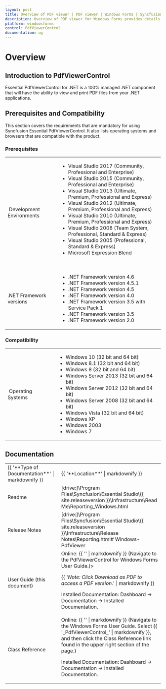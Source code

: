 ```yaml
---
layout: post
title: Overview of PDF viewer | PDF viewer | Windows Forms | Syncfusion
description: Overview of PDF viewer for Windows Forms provides details about features supported and assembly requirements to use PDF viewer WF.
platform: windowsforms
control: PdfViewerControl
documentation: ug
---
```


# Overview

## Introduction to PdfViewerControl

Essential PdfViewerControl for .NET is a 100% managed .NET component that will have the ability to view and print PDF files from your .NET applications.  

## Prerequisites and Compatibility

This section covers the requirements that are mandatory for using Syncfusion Essential PdfViewerControl. It also lists operating systems and browsers that are compatible with the product.

### Prerequisites

<table>
<tr>
<td>
 Development Environments</td><td>
<ul><li> Visual Studio 2017 (Community, Professional and Enterprise)</li><li> Visual Studio 2015 (Community, Professional and Enterprise)</li><li> Visual Studio 2013 (Ultimate, Premium, Professional and Express)</li><li> Visual Studio 2012 (Ultimate, Premium, Professional and Express)</li><li> Visual Studio 2010 (Ultimate, Premium, Professional and Express)</li><li>Visual Studio 2008 (Team System, Professional, Standard & Express)</li><li> Visual Studio 2005 (Professional, Standard & Express)</li><li> Microsoft Expression Blend</li></ul><br></td></tr>
<tr>
<td>
.NET Framework versions</td><td>
<ul><li>  .NET Framework version 4.6</li><li>  .NET Framework version 4.5.1</li><li>  .NET Framework version 4.5</li><li>  .NET Framework version 4.0</li><li> .NET Framework version 3.5 with Service Pack 1</li><li> .NET Framework version 3.5</li><li> .NET Framework version 2.0</li></ul></td></tr>
</table>

### Compatibility

<table>
<tr>
<td>
 Operating Systems</td><td>
<ul><li>Windows 10 (32 bit and 64 bit)</li><li>Windows 8.1 (32 bit and 64 bit)</li><li>Windows 8 (32 bit and 64 bit)</li><li>Windows Server 2013 (32 bit and 64 bit)</li><li>Windows Server 2012 (32 bit and 64 bit)</li><li>Windows Server 2008 (32 bit and 64 bit)</li><li> Windows Vista (32 bit and 64 bit)</li><li> Windows XP</li><li> Windows 2003</li><li> Windows 7 </li></ul></td></tr>
</table>

## Documentation

<table>
<tr>
<td>
{{ '**Type of Documentation**' | markdownify }}</td><td>
{{ '**Location**' | markdownify }}</td></tr>
<tr>
<td>
Readme</td><td>
[drive:]\Program Files\Syncfusion\Essential Studio\{{ site.releaseversion }}\Infrastructure\Read Me\Reporting_Windows.html</td></tr>
<tr>
<td>
Release Notes</td><td>
[drive:]\Program Files\Syncfusion\Essential Studio\{{ site.releaseversion }}\Infrastructure\Release Notes\Reporting.html# Windows-PdfViewer</td></tr>
<tr>
<td>
User Guide (this document)</td><td>
Online: {{ '<https://help.syncfusion.com/windowsforms/pdfviewer/overview>' | markdownify }} (Navigate to the PdfViewerControl for Windows Forms User Guide.)> 

{{ '_Note: Click Download as PDF to access a PDF version._' | markdownify }}

Installed Documentation: Dashboard -> Documentation -> Installed Documentation. </td></tr>
<tr>
<td>
Class Reference</td><td>
Online: {{ '<http://help.syncfusion.com/windowsforms>' | markdownify }} (Navigate to the Windows Forms User Guide. Select {{ '_PdfViewerControl_' | markdownify }}, and then click the Class Reference link found in the upper right section of the page.)

Installed Documentation: Dashboard -> Documentation -> Installed Documentation.</td></tr>
</table>